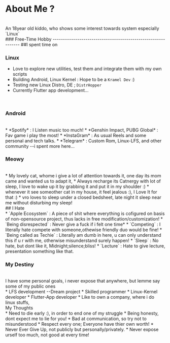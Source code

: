 # About Me ?
<br>
An 18year old kiddo, who shows some interest towards system especially `Linux`
<br>
### Free-Time Hobby
--------------------------------------------------------------
##I spent time on
</br>

### Linux

* Love to explore new utilities, test them and integrate them with my own scripts
* Building Android, Linux Kernel : Hope to be a `Kramel Dev` :)
* Testing new Linux Distro, DE ; `DistrHopper`
* Currently Flutter app development...

</br>

### Android
</br>
	* *Spotify* : I Listen music too much! <MnM Fan!>
	* *Genshin Impact, PUBG Global* : Fav game i play the most!
	* *InstaGram* : As usual Reels and some personal and tech talks.
	* *Telegram* : Custom Rom, Linux-LFS, and other community --i spent more here...
</br>

### Meowy
<br>
	* My lovely cat, whome i give a lot of attention towards it, one day its mom came and wanted us to adapt it, 
	* Always recharge its Catnergy with lot of sleep, I love to wake up it by grabbing it and put it in  my shoulder :)
	* whenever it see someother cat in my house, it feel jealous :), I Love It for that :)
	* vro loves to sleep under a closed bedsheet, late night it sleep near me without disturbing my sleep!
<br>
## I Hate
</br>
	* `Apple Ecosystem` : A piece of shit where everything is cofigured on basis of non-opensource project,
thus lacks in free modification/customization!
	* `Being disrespected` : Never give a fuck if i felt one time*
	* `Competing` : I literally hate compete with someone,othewise friendly duo would be fine!
	* `Being called as Techie` : Literally am dumb in here, u can only understand this if u r with me, otherwise misunderstand surely happen!
	* `Sleep` : No hate, but dont like it, Midnight;silence;bliss!
	* `Lecture` : Hate to give lecture, presentation something like that.
<br>

### My Destiny

</br>
	 I have some personal goals, i never expose that anywhere, but lemme say some of my public ones
<br>
	* LFS development --Dream project
	* Skilled programmer
	* Linux-Kernel developer
	* Flutter-App developer
	* Like to own a company, where i do linux stuffs,
<br>
My Thoughts
<br>
	* Need to die early :), in order to end one of my struggle
	* Being honesty, dont expect me to lie for you!
	* Bad at communication, so try not to misunderstood
	* Respect every one; Everyone have thier own worth!
	* Never Ever Give Up, not publicly but personally/privately.
	* Never expose urself too much, not good at every time!


